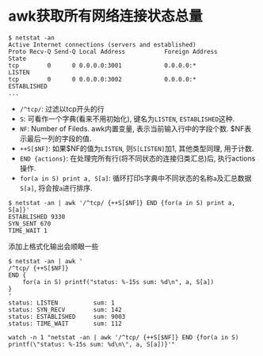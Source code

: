 # awk获取所有网络连接状态总量

```
$ netstat -an
Active Internet connections (servers and established)
Proto Recv-Q Send-Q Local Address           Foreign Address         State
tcp        0      0 0.0.0.0:3001            0.0.0.0:*               LISTEN
tcp        0      0 0.0.0.0:3002            0.0.0.0:*               ESTABLISHED
...
```

- `/^tcp/`: 过滤以tcp开头的行
- `S`: 可看作一个字典(看来不用初始化), 键名为`LISTEN`, `ESTABLISHED`这种.
- `NF`: Number of Fileds. awk内置变量, 表示当前输入行中的字段个数. $NF表示最后一列的字段的值.
- `++S[$NF]`: 如果$NF的值为`LISTEN`, 则`S[LISTEN]`加1, 其他类型同理, 用于计数.
- `END {actions}`: 在处理完所有行(将不同状态的连接归类汇总)后, 执行actions操作.
- `for(a in S) print a, S[a]`: 循环打印`S`字典中不同状态的名称`a`及汇总数据`S[a]`, 将会按`a`进行排序.

```
$ netstat -an | awk '/^tcp/ {++S[$NF]} END {for(a in S) print a, S[a]}'
ESTABLISHED 9330
SYN_SENT 670
TIME_WAIT 1
```

添加上格式化输出会顺眼一些

```
$ netstat -an | awk '
/^tcp/ {++S[$NF]} 
END {
    for(a in S) printf("status: %-15s sum: %d\n", a, S[a])
}
'
status: LISTEN          sum: 1
status: SYN_RECV        sum: 142
status: ESTABLISHED     sum: 9003
status: TIME_WAIT       sum: 112
```

`watch -n 1 "netstat -an | awk '/^tcp/ {++S[$NF]} END {for(a in S) printf(\"status: %-15s sum: %d\n\", a, S[a])}'"`
